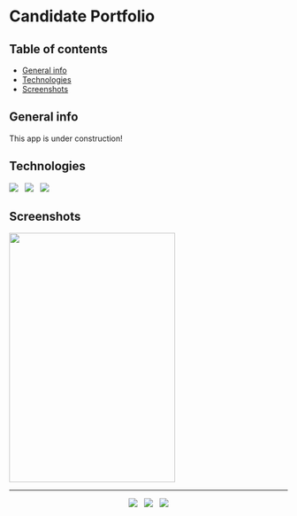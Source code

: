 # Candidate Portfolio


## Table of contents
* [General info](#general-info)
* [Technologies](#technologies)
* [Screenshots](#screenshots)


## General info
This app is under construction!


## Technologies

<p>
  <img src="https://img.shields.io/badge/Jakarta-Java-007396?style=for-the-badge&logo=java&logoColor=white" />&nbsp;&nbsp;
  <img src="https://img.shields.io/badge/Android%20Studio-Android-3DDC84?style=for-the-badge&logo=android&logoColor=white" />&nbsp;&nbsp;
  <img src="https://img.shields.io/badge/Build%20Tool-Gradle-02303A?style=for-the-badge&logo=gradle&logoColor=white" />&nbsp;&nbsp;
</p>


## Screenshots
<kbd><img src="https://user-images.githubusercontent.com/5893219/137830906-0ef23172-6c98-46b8-ba4a-350a6cdca8d6.png" width="300" height="450"></kbd>


<!-- FOOTER (Author / Visit My Online Resume / Download My PDF Resume) -->
<hr>
<p align='center'>
  <a href="#"><img src="https://img.shields.io/badge/author-%C2%A9%20Siomara%20Cintia%20Pantarotto.%20All%20rights%20reserved.-008080?style=social"></a>&nbsp;&nbsp;
  <a href="https://siomara.com.br/"><img src="https://img.shields.io/badge/visit-My Online Resume-008080?style=social"></a>&nbsp;&nbsp;
  <a href="https://siomara.com.br/ResumePANTAROTTO.pdf"><img src="https://img.shields.io/badge/download-My PDF Resume-008080?style=social"></a>
</p>
